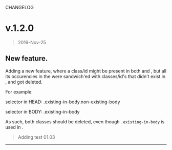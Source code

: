 CHANGELOG

# v.1.2.0

> 2016-Nov-25

## New feature.

Adding a new feature, where a class/id might be present in both <head> and <body>, but all its occurencies in the <head> were sandwich'ed with classes/id's that didn't exist in <body>, and got deleted.

For example:

selector in HEAD:
.existing-in-body.non-existing-body

selector in BODY:
.existing-in-body

As such, both classes should be deleted, even though `.existing-in-body` is used in <head>.

> Adding test 01.03

---
